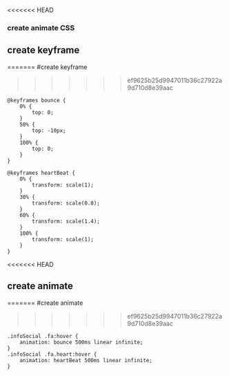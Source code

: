 <<<<<<< HEAD
### create animate CSS

## create keyframe
=======
#create keyframe

>>>>>>> ef9625b25d9947011b36c27922a9d710d8e39aac
```
@keyframes bounce {
    0% {
        top: 0;
    }
    50% {
        top: -10px;
    }
    100% {
        top: 0;
    }
}

@keyframes heartBeat {
    0% {
        transform: scale(1);
    }
    30% {
        transform: scale(0.8);
    }
    60% {
        transform: scale(1.4);
    }
    100% {
        transform: scale(1);
    }
}
```

<<<<<<< HEAD
## create animate
=======
#create animate
>>>>>>> ef9625b25d9947011b36c27922a9d710d8e39aac
```
.infoSocial .fa:hover {
    animation: bounce 500ms linear infinite;
}
.infoSocial .fa.heart:hover {
    animation: heartBeat 500ms linear infinite;
}
```